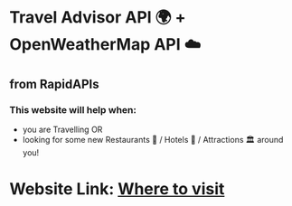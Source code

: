 # Travel Advisor API 🌍 + OpenWeatherMap API ☁️
## from RapidAPIs

### This website will help when:
- you are Travelling 
OR 
- looking for some new Restaurants 🥄 / Hotels 🏨 / Attractions 🏛️ around you!

# Website Link: [Where to visit](https://wheretovisit.netlify.app/)
